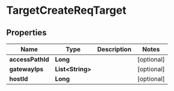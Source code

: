 # TargetCreateReqTarget

## Properties
Name | Type | Description | Notes
------------ | ------------- | ------------- | -------------
**accessPathId** | **Long** |  |  [optional]
**gatewayIps** | **List&lt;String&gt;** |  |  [optional]
**hostId** | **Long** |  |  [optional]

